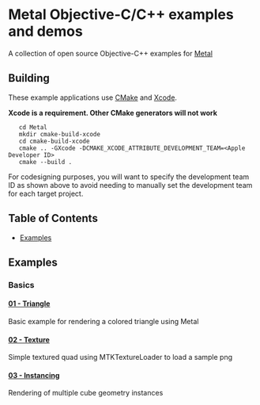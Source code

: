 # Metal Objective-C/C++ examples and demos

A collection of open source Objective-C++ examples for [Metal](https://developer.apple.com/metal)

## Building

These example applications use [CMake](https://www.cmake.org) and [Xcode](https://developer.apple.com/xcode/). 

**Xcode is a requirement. Other CMake generators will not work**

```git clone --recursive https://github.com/MattGuerrette/Metal.git
   cd Metal
   mkdir cmake-build-xcode
   cd cmake-build-xcode
   cmake .. -GXcode -DCMAKE_XCODE_ATTRIBUTE_DEVELOPMENT_TEAM=<Apple Developer ID>
   cmake --build .
```

For codesigning purposes, you will want to specify the development team ID as shown above to avoid needing
to manually set the development team for each target project.


## Table of Contents
+ [Examples](#Examples)

## Examples

### Basics

#### [01 - Triangle](examples/triangle/)

Basic example for rendering a colored triangle using Metal

#### [02 - Texture](examples/texture/)

Simple textured quad using MTKTextureLoader to load a sample png

#### [03 - Instancing](examples/instancing/)

Rendering of multiple cube geometry instances

